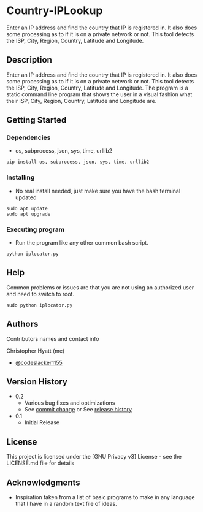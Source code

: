 # Country-IPLookup
Enter an IP address and find the country that IP is registered in. It also does some processing as to if it is on a private network or not. This tool detects the ISP, City, Region, Country, Latitude and Longitude.

## Description

Enter an IP address and find the country that IP is registered in. It also does some processing as to if it is on a private network or not. This tool detects the ISP, City, Region, Country, Latitude and Longitude. The program is a static command line program that shows the user in a visual fashion what their ISP, City, Region, Country, Latitude and Longitude are.

## Getting Started

### Dependencies

* os, subprocess, json, sys, time, urllib2
```
pip install os, subprocess, json, sys, time, urllib2
```

### Installing

* No real install needed, just make sure you have the bash terminal updated
```
sudo apt update
sudo apt upgrade
```

### Executing program

* Run the program like any other common bash script.
```
python iplocator.py 
```

## Help
Common problems or issues are that you are not using an authorized user and need to switch to root.
```
sudo python iplocator.py
```

## Authors

Contributors names and contact info

Christopher Hyatt (me)
* [@codeslacker1155](https://github.com/codeslacker1155)

## Version History

* 0.2
    * Various bug fixes and optimizations
    * See [commit change]() or See [release history]()
* 0.1
    * Initial Release

## License

This project is licensed under the [GNU Privacy v3] License - see the LICENSE.md file for details

## Acknowledgments

* Inspiration taken from a list of basic programs to make in any language that I have in a random text file of ideas.
